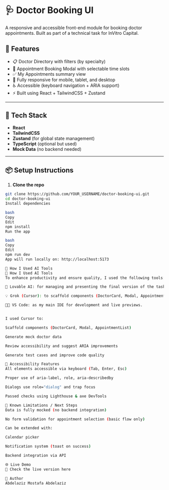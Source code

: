 # 🩺 Doctor Booking UI

A responsive and accessible front-end module for booking doctor appointments. Built as part of a technical task for InVitro Capital.

## 🚀 Features

- 📋 Doctor Directory with filters (by specialty)
- 📅 Appointment Booking Modal with selectable time slots
- ✅ My Appointments summary view
- 📱 Fully responsive for mobile, tablet, and desktop
- ♿ Accessible (keyboard navigation + ARIA support)
- ⚡ Built using React + TailwindCSS + Zustand

---

## 🧱 Tech Stack

- **React**
- **TailwindCSS**
- **Zustand** (for global state management)
- **TypeScript** (optional but used)
- **Mock Data** (no backend needed)

---

## 📦 Setup Instructions

1. **Clone the repo**

```bash
git clone https://github.com/YOUR_USERNAME/doctor-booking-ui.git
cd doctor-booking-ui
Install dependencies

bash
Copy
Edit
npm install
Run the app

bash
Copy
Edit
npm run dev
App will run locally on: http://localhost:5173

🧠 How I Used AI Tools
🤖 How I Used AI Tools
To enhance productivity and ensure quality, I used the following tools:

💜 Lovable AI: for managing and presenting the final version of the task visually.

💡 Grok (Cursor): to scaffold components (DoctorCard, Modal, AppointmentList), generate mock data, review accessibility, and generate test cases.

🧑‍💻 VS Code: as my main IDE for development and live previews.


I used Cursor to:

Scaffold components (DoctorCard, Modal, AppointmentList)

Generate mock doctor data

Review accessibility and suggest ARIA improvements

Generate test cases and improve code quality

📌 Accessibility Features
All elements accessible via keyboard (Tab, Enter, Esc)

Proper use of aria-label, role, aria-describedby

Dialogs use role="dialog" and trap focus

Passed checks using Lighthouse & axe DevTools

📎 Known Limitations / Next Steps
Data is fully mocked (no backend integration)

No form validation for appointment selection (basic flow only)

Can be extended with:

Calendar picker

Notification system (toast on success)

Backend integration via API

🌐 Live Demo
🔗 Check the live version here

👤 Author
Abdelaziz Mostafa Abdelaziz
```
